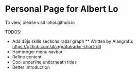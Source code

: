# Personal Page for Albert Lo
To view, please visit lohoi.github.io 

TODOS: 
* Add d3js skills sections radar graph
	** Written by Alangrafu: https://github.com/alangrafu/radar-chart-d3
* Hamburger menu navbar
* Refine content
* Cool underline underneath titles
* Better introduction
